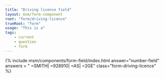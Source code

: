 ```yaml
---
title: "Driving licence field"
layout: msm/form-component
root: "form/driving-licence"
trueRoot: "form"
usage: "This is a"
tags: 
    - current
    - question
    - form
---
```


{% include msm/components/form-field/index.html 
answer="number-field" 
answers = " =SMITH| =928910| =AS| =2GE"
class="form-driving-licence"
%}